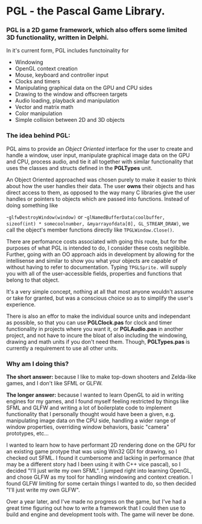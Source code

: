 # PGL - the Pascal Game Library.


### PGL is a 2D game framework, which also offers some limited 3D functionality, written in Delphi. 
In it's current form, PGL includes functoinality for
- Windowing
- OpenGL context creation
- Mouse, keyboard and controller input
- Clocks and timers
- Manipulating graphical data on the GPU and CPU sides
- Drawing to the window and offscreen targets
- Audio loading, playback and manipulation
- Vector and matrix math
- Color manipulation
- Simple collision between 2D and 3D objects

### The idea behind PGL:

PGL aims to provide an *Object Oriented* interface for the user to create and handle a window, 
user input, manipulate graphical image data on the GPU and CPU, process audio, and tie it all together
with similar functionality that uses the classes and structs defined in the **PGLTypes** unit.

An Object Oriented approached was chosen purely to make it easier to think about how the user handles
their data. The user **owns** their objects and has direct access to them, as opposed to the way
many C libraries give the user handles or pointers to objects which are passed into functions. Instead of 
doing something like

-`glfwDestroyWindow(window)`
or
-`glNamedBufferData(coolbuffer, sizeof(int) * somecoolnumber, &myarrayofdata[0], GL_STREAM_DRAW)`,
we call the object's member functions directly like
`TPGLWindow.Close()`.

There are perfomance costs associated with going this route, but for the purposes of what PGL is
intended to do, I consider these costs neglibible. Further, going with an OO approach aids in
development by allowing for the intellisense and similar to show you what your objects are 
capable of without having to refer to documentation. Typing `TPGLSprite.` will supply you with all of the
user-accessible fields, properties and functions that belong to that object.

It's a very simple concept, nothing at all that most anyone wouldn't assume or take for granted, but was
a conscious choice so as to simplify the user's experience.

There is also an effor to make the individual source units and independant as possible, so that you can
use **PGLClock.pas** for clock and timer functionality in projects where you want it, or **PGLAudio.pas**
in another project, and not have to incure the bloat of also including the windowing, drawing and math
units if you don't need them. Though, **PGLTypes.pas** is currently a requirement to use all other units.

### Why am I doing this?

**The short answer:** because I like to make top-down shooters and Zelda-like games, and I don't like SFML 
or GLFW.

**The longer answer:** because I wanted to learn OpenGL to aid in writing engines for my games, and I found 
myself feeling restricted by things like SFML and GLFW and writing a lot of boilerplate code to implement
functionality that I personally thought would have been a given, e.g. manipulating image data on the
CPU side, handling a wider range of window properties, overriding window behaviors, basic "camera"
prototypes, etc...

I wanted to learn how to have performant 2D rendering done on the GPU for an existing game protype that was
using Win32 GDI for drawing, so I checked out SFML. I found it cumbersome and lacking in performance (that 
may be a different story had I been using it with C++ vice pascal), so I decided "I'll just write my own SFML". 
I jumped right into learning OpenGL, and chose GLFW as my tool for handling windowing and context creation. I 
found GLFW limiting for some certain things I wanted to do, so then decided "I'll just write my own GLFW".

Over a year later, and I've made no progress on the game, but I've had a great time figuring out how to write
a framework that I could then use to build and engine and development tools with. The game will never be done.
